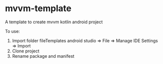 # mvvm-template
A template to create mvvm kotlin android project

To use:
1. Import folder fileTemplates
android studio => File => Manage IDE Settings => Import
2. Clone project
3. Rename package and manifest
